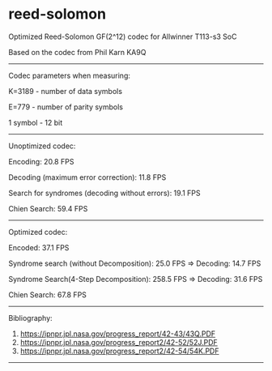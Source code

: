 # reed-solomon
Optimized Reed-Solomon GF(2^12) codec for Allwinner T113-s3 SoC

Based on the codec from Phil Karn KA9Q

--------------------------------------------------------------------------------

Codec parameters when measuring:

K=3189 - number of data symbols

E=779  - number of parity symbols

1 symbol - 12 bit

--------------------------------------------------------------------------------

Unoptimized codec:

Encoding: 20.8 FPS

Decoding (maximum error correction): 11.8 FPS

Search for syndromes (decoding without errors): 19.1 FPS

Chien Search: 59.4 FPS

--------------------------------------------------------------------------------

Optimized codec:

Encoded: 37.1 FPS

Syndrome search (without Decomposition): 25.0 FPS => Decoding: 14.7 FPS

Syndrome Search(4-Step Decomposition):  258.5 FPS => Decoding: 31.6 FPS

Chien Search: 67.8 FPS

--------------------------------------------------------------------------------

Bibliography:

1) https://ipnpr.jpl.nasa.gov/progress_report/42-43/43Q.PDF
2) https://ipnpr.jpl.nasa.gov/progress_report2/42-52/52J.PDF
3) https://ipnpr.jpl.nasa.gov/progress_report2/42-54/54K.PDF

--------------------------------------------------------------------------------

